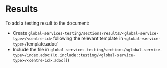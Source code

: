 # Results

To add a testing result to the document:

- Create `global-services-testing/sections/results/<global-service-type>/<centre-id>` following the relevant template in `<global-service-type>/`template.adoc`
- Include the file in `global-services-testing/sections/<global-service-type>/index.adoc` (i.e. `include::testing/<global-service-type>/<centre-id>.adoc[]`)
